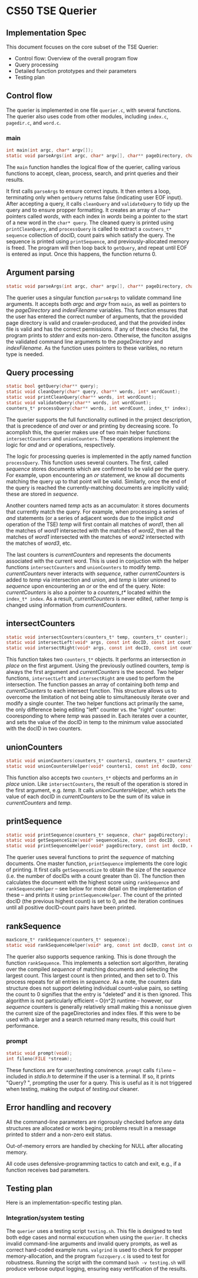 # CS50 TSE Querier
## Implementation Spec

This document focuses on the core subset of the TSE Querier:

-  Control flow: Overview of the overall program flow
-  Query processing
-  Detailed function prototypes and their parameters
-  Testing plan


## Control flow

The querier is implemented in one file `querier.c`, with several functions. The querier also uses code from other modules, including `index.c`, `pagedir.c`, and `word.c`. 

### main

```c
int main(int argc, char* argv[]);
static void parseArgs(int argc, char* argv[], char** pageDirectory, char** indexFilename);
```

The `main` function handles the logical flow of the querier, calling various functions to accept, clean, process, search, and print queries and their results. 

It first calls `parseArgs` to ensure correct inputs. It then enters a loop, terminating only when `getQuery` returns false (indicating user EOF input). After accepting a query, it calls `cleanQuery` and `validateQuery` to tidy up the query and to ensure propper formatting. It creates an array of `char*` pointers called *words*, with each index in *words* being a pointer to the start of a new word in the `char* query`. The cleaned query is printed using `printCleanQuery`, and `processQuery` is called to extract a `coutners_t* sequence` collection of docID, count pairs which satisfy the query. The sequence is printed using `printSequence`, and previously-allocated memory is freed. The program will then loop back to `getQuery`, and repeat until EOF is entered as input. Once this happens, the function returns 0. 

## Argument parsing

```c
static void parseArgs(int argc, char* argv[], char** pageDirectory, char** indexFilename);
```
The querier uses a singular function `parseArgs` to validate command line arguments. It accepts both *argc* and *argv* from `main`, as well as pointers to the *pageDirectory* and *indexFilename* variables. This function ensures that the user has entered the correct number of arguments, that the provided page directory is valid and crawler-produced, and that the provided index file is valid and has the correct permissions. If any of these checks fail, the program prints to *stderr* and exits non-zero. Otherwise, the funciton assigns the validated command line arguments to the *pageDriectory* and *indexFilename*. As the function uses pointers to these varibles, no return type is needed. 


## Query processing

```c
static bool getQuery(char** query);
static void cleanQuery(char* query, char** words, int* wordCount);
static void printCleanQuery(char** words, int wordCount); 
static void validateQuery(char** words, int wordCount);
counters_t* processQuery(char** words, int wordCount, index_t* index);
```

The querier supports the full functionality outlined in the project description, that is precedence of *and* over *or* and printing by decreasing score. To acomplish this, the querier makes use of two main helper functions: `intersectCounters` and `unionCounters`. These operations implement the logic for *and* and *or* operations, respectively. 

The logic for processing queries is implemented in the aptly named function `processQuery`. This function uses several counters. The first, called *sequence* stores documents which are confirmed to be valid per the query. For example, upon encountering an *or* statement, we know all documents matching the query up to that point will be valid. Similarly, once the end of the query is reached the currently-matching documents are implicitly valid; these are stored in *sequence*. 

Another counters named *temp* acts as an accumulator: it stores documents that currently match the query. For example, when processing a series of *and* statements (or a series of adjacent words due to the implicit *and* operation of the TSE) *temp* will first contain all matches of *word1*, then all the matches of *word1* intersected with the matches of *word2*, then all the matches of *word1* intersected with the matches of *word2* intersected with the matches of *word3*, etc. 

The last counters is *currentCounters* and represents the documents associated with the current word. This is used in conjuction with the helper functions `intersectCounters` and `unionCounters` to modify temp. *currentCounters* never interacts with *sequence*, rather *currentCounters* is added to *temp* via intersection and union, and *temp* is later unioned to *sequence* upon encountering an *or* or the end of the query. Note: *currentCounters* is also a pointer to a *counters_t\** located within the `index_t* index`. As a result, *currentCounters* is never edited, rather *temp* is changed using information from *currentCounters*.

## intersectCounters

```c
static void intersectCounters(counters_t* temp, counters_t* counter);
static void intersectLeft(void* args, const int docID, const int count);
static void intersectRight(void* args, const int docID, const int count);
```

This function takes two `counters_t*` objects. It performs an intersection *in place* on the first argument. Using the previously outlined counters, *temp* is always the first argument and *currentCounters* is the second. Two helper functions, `intersectLeft` and `intersectRight` are used to perform the intersection. The function passes an array of containing both *temp* and *currentCounters* to each intersect function. This structure allows us to overcome the limitation of not being able to simultaneously iterate over and modify a single counter. The two helper functions act primarily the same, the only difference being editing "left" counter vs. the "right" counter: cooresponding to where *temp* was passed in. Each iterates over a counter, and sets the value of the docID in temp to the minimum value associated with the docID in two counters. 

## unionCounters

```c
static void unionCounters(counters_t* counters1, counters_t* counters2);
static void unionCountersHelper(void* counters1, const int docID, const int count);
```

This function also accepts two `counters_t*` objects and performs an *in place* union. Like `intersectCounters`, the result of the operation is stored in the first argument, e.g. *temp*. It calls *unionCountersHelper*, which sets the value of each docID in *currentCounters* to be the sum of its value in *currentCounters* and *temp*.

## printSequence

```c
static void printSequence(counters_t* sequence, char* pageDirectory);
static void getSequenceSize(void* sequenceSize, const int docID, const int count);
static void printSequenceHelper(void* pageDirectory, const int docID, const int count);
```
The querier uses several functions to print the *sequence* of matching documents. One master function, `printSequence` implements the core logic of printing. It first calls `getSequenceSize` to obtain the size of the *sequence* (i.e. the number of docIDs with a count greater than 0). The function then calculates the document with the highest score using `rankSequence` and `rankSequenceHelper` – see below for more detail on the implementation of these – and prints it using `printSequenceHelper`. The count of the printed docID (the previous highest count) is set to 0, and the iteration continues until all positive docID-count pairs have been printed. 

## rankSequence

```c
maxScore_t* rankSequence(counters_t* sequence);
static void rankSequenceHelper(void* arg, const int docID, const int count);
```

The querier also supports sequence ranking. This is done through the function `rankSequence`. This implements a selection sort algorithm, iterating over the compiled *sequence* of matching documents and selecting the largest count. This largest count is then printed, and then set to 0. This process repeats for all entries in *sequence*. As a note, the counters data structure does not support deleting individual count-value pairs, so setting the count to 0 signifies that the entry is "deleted" and it is then ignored. This algorithm is not particularly efficient – O(n^2) runtime – however, our *sequence* counters is generally relatively small making this a nonissue given the current size of the pageDirectories and index files. If this were to be used with a larger and a search returned many results, this could hurt performance. 


### prompt

```c
static void prompt(void);
int fileno(FILE *stream);
```
These functions are for user/testing convinence. `prompt` calls `fileno` – included in *stdio.h* to determine if the user is a terminal. If so, it prints "Query? ", prompting the user for a query. This is useful as it is not triggered when testing, making the output of *testing.out* cleaner. 

## Error handling and recovery

All the command-line parameters are rigorously checked before any data structures are allocated or work begins; problems result in a message printed to stderr and a non-zero exit status.

Out-of-memory errors are handled by checking for NULL after allocating memory. 

All code uses defensive-programming tactics to catch and exit, e.g., if a function receives bad parameters.

## Testing plan

Here is an implementation-specific testing plan.

### Integration/system testing
The `querier` uses a testing script `testing.sh`. This file is designed to test both edge cases and normal excucution when using the `querier`. It checks invalid command-line arguments and invalid query prompts, as well as correct hard-coded example runs. `valgrind` is used to check for propper memory-allocation, and the program `fuzzquery.c` is used to test for robustness. Running the script with the command `bash -v testing.sh` will produce verbose output logging, ensuring easy vertification of the results. 
